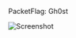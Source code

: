 PacketFlag: Gh0st  
  
![Screenshot](https://raw.githubusercontent.com/Cryakl/Ultimate-RAT-Collection/refs/heads/main/Gh0stRat/ucuL%20rat%20v1.0/Screenshot.png)
